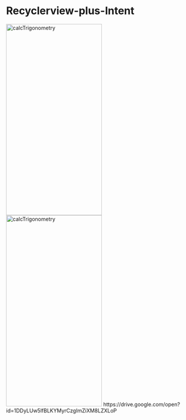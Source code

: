 # Recyclerview-plus-Intent
<img src="https://lh3.googleusercontent.com/_5o19n6mS8LAnQHI2WPby6Pe2COzpX3w-pD82I179Qs4bqBPtY2jFk2AMxpkHfnrfBhVTXIeOXK7uCyXNozoW9-I3q1q9YsKbwJdS7UTXUxd5ZzYYDnIq8hBR12m-2crRoxq1tgnXxJ_UPyppcLmLdMiKH6UVmkI9EFhfAObJFZ7qdULmCRD79gzKVg8yT7_ACxzwxHH34NRaH6X2qEBrnZZ4TnyW0XUZE1i2JWC4TVhloCeF9wzyCVUHOLb_W5Z2NaJuyN2vAasv-ijmFqMARzVU4OQ9yuKHRMSf0WFy8HFsVID_ss5z8yZ2hqHQzbeEit3eO4bTvuZEttCwg_oBosIt1jyFnzoiEuMf36khwdbTVuo_HcHSMuvXbqI5R4puyMuZKGNiu_0OVXbYp5eCWzGoLVE9i93-ZoYH1E9LPRF3P3mlwVNSDAM3hh74VdcFxKuQg9-PyrDlVMEOkWpOV6pKMznkcwIC1Yd3gFct4Gr2AYfblTfxXk9DOuD4OYtNiFZgd9PAmzdJrVOzk-C_NMCaRaOML93cfQMOKytK6Sl9RvRbBHsIUb06kFoi8nHf44vQ7yhShGaYlIKH9RzX8qfRJk3oKgHMB_vPCMpuxOp-k3Cs0wRc8ZxSb3aRbVk8Z7zD4Qt_5o30GrYBf4T61ePUKqIHlivefP4mmZ23Fr_pInq1H2E2Ty_OTzSNc8=w1920-h942-ft" alt="calcTrigonometry" height="520" width="260">
<img src="https://lh4.googleusercontent.com/RL7pOIIEbyl8o9xaRHLSkhRG5RQaA_JDqn-2PTODkfTT7hrGryKhg3L71GSvulA_MqIun1Hm3htthdoxxv_Z=w1920-h1080-rw" alt="calcTrigonometry" height="520" width="260">
https://drive.google.com/open?id=1DDyLUw5lfBLKYMyrCzgImZiXM8LZXLoP
